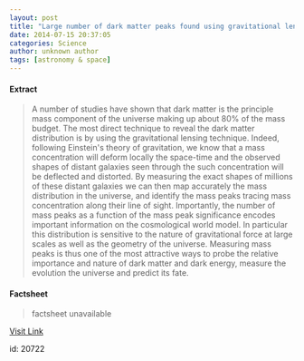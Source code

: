 ```yaml
---
layout: post
title: "Large number of dark matter peaks found using gravitational lensing"
date: 2014-07-15 20:37:05
categories: Science
author: unknown author
tags: [astronomy & space]
---
```



#### Extract
>A number of studies have shown that dark matter is the principle mass component of the universe making up about 80% of the mass budget. The most direct technique to reveal the dark matter distribution is by using the gravitational lensing technique. Indeed, following Einstein's theory of gravitation, we know that a mass concentration will deform locally the space-time and the observed shapes of distant galaxies seen through the such concentration will be deflected and distorted. By measuring the exact shapes of millions of these distant galaxies we can then map accurately the mass distribution in the universe, and identify the mass peaks tracing mass concentration along their line of sight. Importantly, the number of mass peaks as a function of the mass peak significance encodes important information on the cosmological world model. In particular this distribution is sensitive to the nature of gravitational force at large scales as well as the geometry of the universe. Measuring mass peaks is thus one of the most attractive ways to probe the relative importance and nature of dark matter and dark energy, measure the evolution the universe and predict its fate.

#### Factsheet
>factsheet unavailable

[Visit Link](http://phys.org/news324660994.html)

id:   20722
